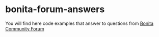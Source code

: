 # bonita-forum-answers

You will find here code examples that answer to questions from [Bonita Community Forum](https://community.bonitasoft.com/)  
